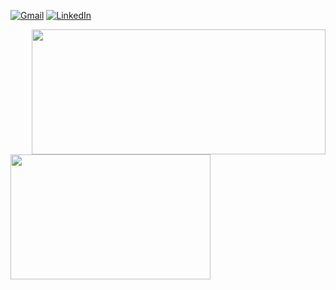 [![Gmail](https://img.shields.io/badge/Gmail-D14836?style=for-the-badge&logo=gmail&logoColor=white&link=mailto:faresmeti@gmail.com)](mailto:faresmeti@gmail.com)
[![LinkedIn](https://img.shields.io/badge/-LinkedIn-0077B5?style=for-the-badge&logo=LinkedIn&logoColor=white)](https://www.linkedin.com/in/faresmetidji/)



<p float="left">
  <img align="right" src ="https://github-readme-stats.vercel.app/api?username=faresinside&show_icons=true&theme=onedark&show_icons=true&count_private=true" width="470" height="200">
  <img align="left" src ="https://github-readme-stats.vercel.app/api/top-langs/?username=faresinside&layout=compact&hide_border=true&hide=jupyter%20notebook&langs_count=9&theme=onedark" width="320" height="200">
</p>
